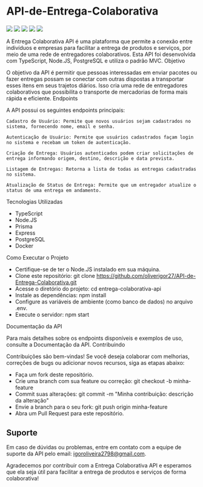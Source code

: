 # API-de-Entrega-Colaborativa
<div align="left">
    <img align="center" src="https://img.shields.io/badge/PostgreSQL-316192?style=for-the-badge&logo=postgresql&logoColor=white">
    <img align="center" src="https://img.shields.io/badge/Express.js-404D59?style=for-the-badge">
    <img align="center" src="https://img.shields.io/badge/TypeScript-007ACC?style=for-the-badge&logo=typescript&logoColor=white">
    <img align="center" src="https://img.shields.io/badge/Prisma-3982CE?style=for-the-badge&logo=Prisma&logoColor=white">
    <img align="center" src="https://img.shields.io/badge/Prisma-3982CE?style=for-the-badge&logo=Prisma&logoColor=white">
</div>
<br />
A Entrega Colaborativa API é uma plataforma que permite a conexão entre indivíduos e empresas para facilitar a entrega de produtos e serviços, por meio de uma rede de entregadores colaborativos. Esta API foi desenvolvida com TypeScript, Node.JS, PostgreSQL e utiliza o padrão MVC.
Objetivo

O objetivo da API é permitir que pessoas interessadas em enviar pacotes ou fazer entregas possam se conectar com outras dispostas a transportar esses itens em seus trajetos diários. Isso cria uma rede de entregadores colaborativos que possibilita o transporte de mercadorias de forma mais rápida e eficiente.
Endpoints

A API possui os seguintes endpoints principais:

    Cadastro de Usuário: Permite que novos usuários sejam cadastrados no sistema, fornecendo nome, email e senha.

    Autenticação de Usuário: Permite que usuários cadastrados façam login no sistema e recebam um token de autenticação.

    Criação de Entrega: Usuários autenticados podem criar solicitações de entrega informando origem, destino, descrição e data prevista.

    Listagem de Entregas: Retorna a lista de todas as entregas cadastradas no sistema.

    Atualização de Status de Entrega: Permite que um entregador atualize o status de uma entrega em andamento.

Tecnologias Utilizadas

- TypeScript
- Node.JS
- Prisma
- Express
- PostgreSQL
- Docker

Como Executar o Projeto

- Certifique-se de ter o Node.JS instalado em sua máquina.
- Clone este repositório: git clone https://github.com/oliverigor27/API-de-Entrega-Colaborativa.git
- Acesse o diretório do projeto: cd entrega-colaborativa-api
- Instale as dependências: npm install
- Configure as variáveis de ambiente (como banco de dados) no arquivo .env.
- Execute o servidor: npm start

Documentação da API

Para mais detalhes sobre os endpoints disponíveis e exemplos de uso, consulte a Documentação da API.
Contribuindo

Contribuições são bem-vindas! Se você deseja colaborar com melhorias, correções de bugs ou adicionar novos recursos, siga as etapas abaixo:

- Faça um fork deste repositório.
- Crie uma branch com sua feature ou correção: git checkout -b minha-feature
- Commit suas alterações: git commit -m "Minha contribuição: descrição da alteração"
- Envie a branch para o seu fork: git push origin minha-feature
- Abra um Pull Request para este repositório.

## Suporte

Em caso de dúvidas ou problemas, entre em contato com a equipe de suporte da API pelo email: igoroliveira2798@gmail.com.

Agradecemos por contribuir com a Entrega Colaborativa API e esperamos que ela seja útil para facilitar a entrega de produtos e serviços de forma colaborativa!
